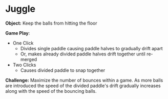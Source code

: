 
# Juggle 
<b>Object:</b> Keep the balls from hitting the floor

<b>Game Play</b>:
  - One Click 
    * Divides single paddle causing paddle halves to gradually drift apart
    * Or, makes already divided paddle halves drift together until re-merged
  - Two Clicks
    * Causes divided paddle to snap together

<b>Challenge:</b>
  Maximize the number of bounces within a game. As more balls are introduced the speed of the divided paddle's drift
  gradually increases along with the speed of the bouncing balls.


